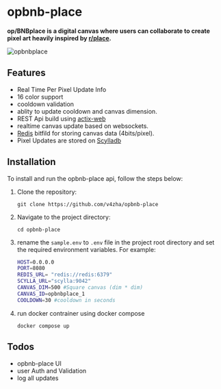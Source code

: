 # opbnb-place

<b>op/BNBplace is a digital canvas where users can collaborate to create pixel art heavily inspired by [r/place]().</b>

![opbnbplace](assets/opbnbplace.png)

## Features

- Real Time Per Pixel Update Info
- 16 color support
- cooldown validation
- ablity to update cooldown and canvas dimension.
- REST Api build using [actix-web](https://actix.rs/)
- realtime canvas update based on websockets.
- [Redis](https://redis.io/) bitfild for storing canvas data (4bits/pixel).
- Pixel Updates are stored on [Scylladb](https://www.scylladb.com/)

## Installation

To install and run the opbnb-place api, follow the steps below:

1. Clone the repository:

   ```
   git clone https://github.com/v4zha/opbnb-place
   ```

2. Navigate to the project directory:

   ```
   cd opbnb-place
   ```

3. rename the `sample.env` to `.env` file in the project root directory and set the required environment variables. For example:

   ```bash
   HOST=0.0.0.0
   PORT=8080
   REDIS_URL= "redis://redis:6379"
   SCYLLA_URL="scylla:9042"
   CANVAS_DIM=500 #Square canvas (dim * dim)
   CANVAS_ID=opbnbplace_1
   COOLDOWN=30 #cooldown in seconds
   ```

4. run docker contrainer using docker compose
   ```
   docker compose up
   ```

## Todos

- opbnb-place UI
- user Auth and Validation
- log all updates
